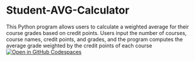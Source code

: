 # Student-AVG-Calculator
 This Python program allows users to calculate a weighted average for their course grades based on credit points. Users input the number of courses, course names, credit points, and grades, and the program computes the average grade weighted by the credit points of each course
 <br/>
[![Open in GitHub Codespaces](https://github.com/codespaces/badge.svg)](https://github.com/codespaces/new?repo=Yohaiabi/Student-AVG-Calculator)

